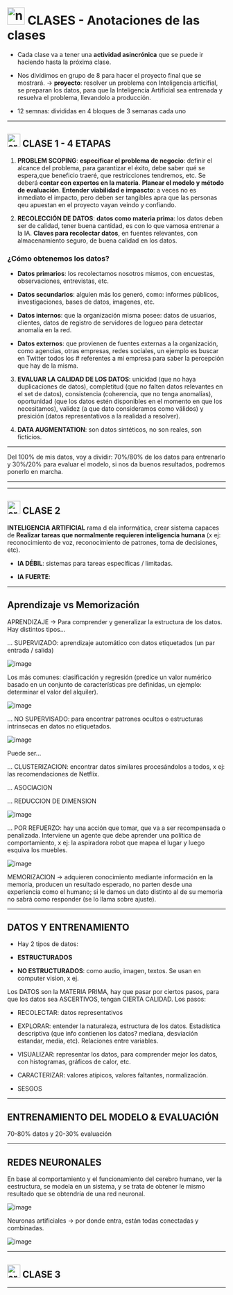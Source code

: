 # <img width="40" height="40" src="https://img.icons8.com/external-flatart-icons-flat-flatarticons/40/external-note-pad-user-interface-flatart-icons-flat-flatarticons.png" alt="note pad" /> CLASES  - Anotaciones de las clases

- Cada clase va a tener una **actividad asincrónica** que se puede ir haciendo hasta la próxima clase.

- Nos dividimos en grupo de 8 para hacer el proyecto final que se mostrará. -> **proyecto**: resolver un problema con Inteligencia articifial, se preparan los datos, para que la Inteligencia Artificial sea entrenada y resuelva el problema, llevandolo a producción.

- 12 semnas: divididas en 4 bloques de 3 semanas cada uno
      
---

## <img width="30" height="30" src="https://img.icons8.com/office/30/artificial-intelligence.png" alt="artificial-intelligence"/> CLASE 1 - 4 ETAPAS

1. **PROBLEM SCOPING**: **especificar el problema de negocio**: definir el alcance del problema, para garantizar el éxito, debe saber qué se espera,que beneficio traeré, que restricciones tendremos, etc. Se deberá **contar con expertos en la materia**. **Planear el modelo y método de evaluación**. **Entender viabilidad e impascto**: a veces no es inmediato el impacto, pero deben ser tangibles apra que las personas qeu apuestan en el proyecto vayan veindo y confiando.

2. **RECOLECCIÓN DE DATOS**: **datos como materia prima**: los datos deben ser de calidad, tener buena cantidad, es con lo que vamosa  entrenar a la IA. **Claves para recolectar datos**, en fuentes relevantes, con almacenamiento seguro, de buena calidad en los datos.

### ¿Cómo obtenemos los datos?

- **Datos primarios**: los recolectamos nosotros mismos, con encuestas, observaciones, entrevistas, etc.

- **Datos secundarios**: alguien más los generó, como: informes públicos, investigaciones, bases de datos, imagenes, etc.

 - **Datos internos**: que la organización misma posee: datos de usuarios, clientes, datos de registro de servidores de logueo para detectar anomalía en la red.

- **Datos externos**: que provienen de fuentes externas a la organización, como agencias, otras empresas, redes sociales, un ejemplo es buscar en Twitter todos los # referentes a mi empresa para saber la percepción que hay de la misma.

3. **EVALUAR LA CALIDAD DE LOS DATOS**: unicidad (que no haya duplicaciones de datos), completitud (que no falten datos relevantes en el set de datos), consistencia (coherencia, que no tenga anomalías), oportunidad (que los datos estén disponibles en el momento en que los necesitamos), validez (a que dato consideramos como válidos) y presición (datos representativos a la realidad a resolver).

 4. **DATA AUGMENTATION**: son datos sintéticos, no son reales, son ficticios.
     
---

Del 100% de mis datos, voy a dividir: 70%/80% de los datos para entrenarlo y 30%/20% para evaluar el modelo, si nos da buenos resultados, podremos ponerlo en marcha.

---
---

## <img width="30" height="30" src="https://img.icons8.com/office/30/artificial-intelligence.png" alt="artificial-intelligence"/> CLASE 2

**INTELIGENCIA ARTIFICIAL** rama d ela informática, crear sistema capaces de **Realizar tareas que normalmente requieren inteligencia humana** (x ej: reconocimiento de voz, reconocimiento de patrones, toma de decisiones, etc).

- **IA DÉBIL**: sistemas para tareas específicas / limitadas.

- **IA FUERTE**: 

---

## Aprendizaje vs Memorización

APRENDIZAJE -> Para comprender y generalizar la estructura de los datos. Hay distintos tipos...

... SUPERVIZADO: aprendizaje automático con datos etiquetados (un par entrada / salida)

![image](https://github.com/eugenia1984/IA/assets/72580574/a8f22561-fa92-42b3-aeb7-c6cb6d1bab2d)

Los más comunes: clasificación y regresión (predice un valor numérico basado en un conjunto de características pre definidas, un ejemplo: determinar el valor del alquiler).

![image](https://github.com/eugenia1984/IA/assets/72580574/d01c35e1-ff08-42a3-bca5-c3191a4f9763)

... NO SUPERVISADO: para encontrar patrones ocultos o estructuras intrinsecas en datos no etiquetados.

![image](https://github.com/eugenia1984/IA/assets/72580574/78413c6f-0858-444c-b476-68a5d41fbf85)

Puede ser...

... CLUSTERIZACION: encontrar datos similares procesándolos a todos, x ej: las recomendaciones de Netflix.

... ASOCIACION

... REDUCCION DE DIMENSION

![image](https://github.com/eugenia1984/IA/assets/72580574/3a5052ed-c576-47e6-a054-8eee02cee7dd)

... POR REFUERZO: hay una acción que tomar, que va a ser recompensada o penalizada. Interviene un agente que debe aprender una política de comportamiento, x ej: la aspiradora robot que mapea el lugar y luego esquiva los muebles.


![image](https://github.com/eugenia1984/IA/assets/72580574/fa5b504d-11ba-427a-878a-c5eb9ce8c1c2)

MEMORIZACION -> adquieren conocimiento mediante información en la memoria, producen un resultado esperado, no parten desde una experiencia como el humano; si le damos un dato distinto al de su memoria no sabrá como responder (se lo llama sobre ajuste).

---

## DATOS Y ENTRENAMIENTO

- Hay 2 tipos de datos:

- **ESTRUCTURADOS**
 
- **NO ESTRUCTURADOS**: como audio, imagen, textos. Se usan en computer vision, x ej.

Los DATOS son la MATERIA PRIMA, hay que pasar por ciertos pasos, para que los datos sea ASCERTIVOS, tengan CIERTA CALIDAD. Los pasos:

- RECOLECTAR: datos representativos

- EXPLORAR: entender la naturaleza, estructura de los datos. Estadística descriptiva (que info contienen los datos? mediana, desviación estandar, media, etc). Relaciones entre variables.

- VISUALIZAR: representar los datos, para comprender mejor los datos, con histogramas, gráficos de calor, etc.

- CARACTERIZAR: valores atípicos, valores faltantes, normalización.

- SESGOS
  
---

## ENTRENAMIENTO DEL MODELO & EVALUACIÓN

70-80% datos y 20-30% evaluación

---

## REDES NEURONALES

En base al comportamiento y el funcionamiento del cerebro humano, ver la eestructura, se modela en un sistema, y se trata de obtener le mismo resultado que se obtendría de una red neuronal.

![image](https://github.com/eugenia1984/IA/assets/72580574/830e986d-7e65-4a71-9f7f-129189d8ee69)

Neuronas artificiales -> por donde entra, están todas conectadas y combinadas.

![image](https://github.com/eugenia1984/IA/assets/72580574/66a996ec-3022-4bcb-b489-3cd3779b53fc)


---

## <img width="30" height="30" src="https://img.icons8.com/office/30/artificial-intelligence.png" alt="artificial-intelligence"/> CLASE 3

---
